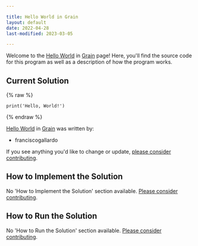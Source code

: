 ```yaml
---

title: Hello World in Grain
layout: default
date: 2022-04-28
last-modified: 2023-03-05

---
```


Welcome to the [Hello World](https://sampleprograms.io/projects/hello-world) in [Grain](https://sampleprograms.io/languages/grain) page! Here, you'll find the source code for this program as well as a description of how the program works.

## Current Solution

{% raw %}

```grain
print('Hello, World!')
```

{% endraw %}

[Hello World](https://sampleprograms.io/projects/hello-world) in [Grain](https://sampleprograms.io/languages/grain) was written by:

- franciscogallardo

If you see anything you'd like to change or update, [please consider contributing](https://github.com/TheRenegadeCoder/sample-programs).

## How to Implement the Solution

No 'How to Implement the Solution' section available. [Please consider contributing](https://github.com/TheRenegadeCoder/sample-programs-website).

## How to Run the Solution

No 'How to Run the Solution' section available. [Please consider contributing](https://github.com/TheRenegadeCoder/sample-programs-website).